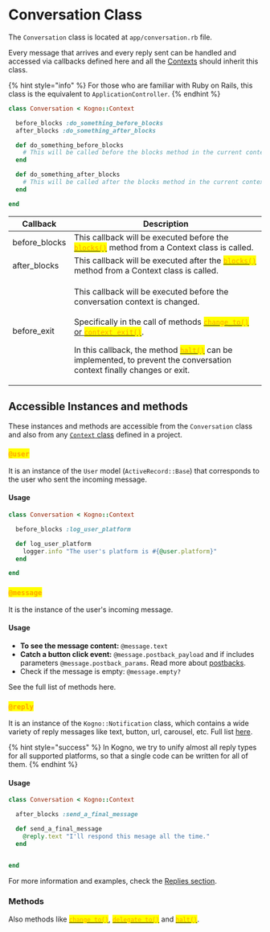 # Conversation Class

The `Conversation` class is located at `app/conversation.rb` file.

Every message that arrives and every reply sent can be handled and accessed via callbacks defined here and all the [Contexts](contexts/) should inherit this class.

{% hint style="info" %}
For those who are familiar with Ruby on Rails, this class is the equivalent to `ApplicationController`.
{% endhint %}

```ruby
class Conversation < Kogno::Context

  before_blocks :do_something_before_blocks
  after_blocks :do_something_after_blocks

  def do_something_before_blocks
    # This will be called before the blocks method in the current context will be executed
  end

  def do_something_after_blocks
    # This will be called after the blocks method in the current context will be executed
  end

end
```

| Callback       | Description                                                                                                                                                                                                                                                                                                                                                                                                                                                                                                                        |
| -------------- | ---------------------------------------------------------------------------------------------------------------------------------------------------------------------------------------------------------------------------------------------------------------------------------------------------------------------------------------------------------------------------------------------------------------------------------------------------------------------------------------------------------------------------------- |
| before\_blocks | This callback will be executed before the [<mark style="color:orange;">`blocks()`</mark>](contexts/#method-blocks) method from a Context class is called.                                                                                                                                                                                                                                                                                                                                                                          |
| after\_blocks  | This callback will be executed after the [<mark style="color:orange;">`blocks()`</mark>](contexts/#method-blocks) method from a Context class is called.                                                                                                                                                                                                                                                                                                                                                                           |
| before\_exit   | <p>This callback will be executed before the conversation context is changed.<br><br>Specifically in the call of methods <a href="contexts/#moving-between-contexts"><mark style="color:orange;"><code>change_to()</code></mark> or <mark style="color:orange;"><code>context_exit()</code></mark></a>. </p><p></p><p>In this callback, the method <a href="contexts/blocks/#halt"><mark style="color:orange;"><code>halt()</code></mark></a> can be implemented, to prevent the conversation context finally changes or exit.</p> |

## Accessible Instances and methods

These instances and methods are accessible from the `Conversation` class and also from any [`Context` class](contexts/) defined in a project.

### <mark style="color:orange;">`@user`</mark>

It is an instance of the `User` model (`ActiveRecord::Base`) that corresponds to the user who sent the incoming message.

#### Usage

```ruby
class Conversation < Kogno::Context

  before_blocks :log_user_platform

  def log_user_platform
    logger.info "The user's platform is #{@user.platform}"
  end

end
```

### <mark style="color:orange;">`@message`</mark>

It is the instance of the user's incoming message.

#### Usage

* **To see the message content:** `@message.text`
* **Catch a button click event:** `@message.postback_payload` and if includes parameters `@message.postback_params`. Read more about [postbacks](contexts/blocks/postback.md).
* Check if the message is empty: `@message.empty?`

See the full list of methods here.

### <mark style="color:orange;">`@reply`</mark>

It is an instance of the `Kogno::Notification` class, which contains a wide variety of reply messages like text, button, url, carousel, etc. Full list [here](replies-notifications/#message-formats).

{% hint style="success" %}
In Kogno, we try to unify almost all reply types for all supported platforms, so that a single code can be written for all of them.
{% endhint %}

#### Usage

```ruby
class Conversation < Kogno::Context

  after_blocks :send_a_final_message

  def send_a_final_message
    @reply.text "I'll respond this mesage all the time."
  end


end
```

For more information and examples, check the [Replies section](replies-notifications/).

### Methods

Also methods like [<mark style="color:orange;">`change_to()`</mark>](contexts/#change\_to-route-string-params-hash), [<mark style="color:orange;">`delegate_to()`</mark>](contexts/#delegate\_to-route-string-args-hash) and [<mark style="color:orange;">`halt()`</mark>](contexts/blocks/#halt).
